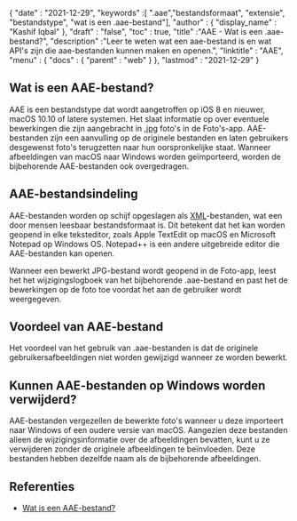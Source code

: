 {
  "date" : "2021-12-29",
  "keywords" :[ ".aae","bestandsformaat", "extensie", "bestandstype", "wat is een .aae-bestand"],
  "author" : {
    "display_name" : "Kashif Iqbal"
},
  "draft" : "false",
  "toc" : true,
  "title" :"AAE - Wat is een .aae-bestand?",
  "description" :"Leer te weten wat een aae-bestand is en wat API's zijn die aae-bestanden kunnen maken en openen.",
  "linktitle" : "AAE",
  "menu" : {
    "docs" : {
      "parent" : "web"
}
},
  "lastmod" : "2021-12-29"
}

## Wat is een AAE-bestand?

AAE is een bestandstype dat wordt aangetroffen op iOS 8 en nieuwer, macOS 10.10 of latere systemen. Het slaat informatie op over eventuele bewerkingen die zijn aangebracht in [.jpg](/nl/image/jpeg/) foto's in de Foto's-app. AAE-bestanden zijn een aanvulling op de originele bestanden en laten gebruikers desgewenst foto's terugzetten naar hun oorspronkelijke staat. Wanneer afbeeldingen van macOS naar Windows worden geïmporteerd, worden de bijbehorende AAE-bestanden ook overgedragen.

## AAE-bestandsindeling
AAE-bestanden worden op schijf opgeslagen als [XML](/nl/web/xml/)-bestanden, wat een door mensen leesbaar bestandsformaat is. Dit betekent dat het kan worden geopend in elke teksteditor, zoals Apple TextEdit op macOS en Microsoft Notepad op Windows OS. Notepad++ is een andere uitgebreide editor die AAE-bestanden kan openen.

Wanneer een bewerkt JPG-bestand wordt geopend in de Foto-app, leest het het wijzigingslogboek van het bijbehorende .aae-bestand en past het de bewerkingen op de foto toe voordat het aan de gebruiker wordt weergegeven.

## Voordeel van AAE-bestand
Het voordeel van het gebruik van .aae-bestanden is dat de originele gebruikersafbeeldingen niet worden gewijzigd wanneer ze worden bewerkt.

## Kunnen AAE-bestanden op Windows worden verwijderd?

AAE-bestanden vergezellen de bewerkte foto's wanneer u deze importeert naar Windows of een oudere versie van macOS. Aangezien deze bestanden alleen de wijzigingsinformatie over de afbeeldingen bevatten, kunt u ze verwijderen zonder de originele afbeeldingen te beïnvloeden. Deze bestanden hebben dezelfde naam als de bijbehorende afbeeldingen.

## Referenties

* [Wat is een AAE-bestand?](https://discussions.apple.com/thread/7810994)

